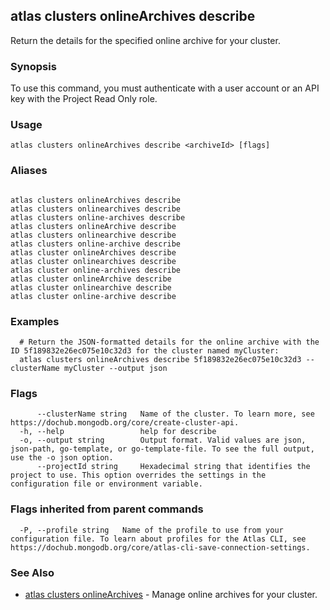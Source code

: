 ## atlas clusters onlineArchives describe

Return the details for the specified online archive for your cluster.


### Synopsis

To use this command, you must authenticate with a user account or an API key with the Project Read Only role.


### Usage
```
atlas clusters onlineArchives describe <archiveId> [flags]
```

### Aliases
```

atlas clusters onlineArchives describe
atlas clusters onlinearchives describe
atlas clusters online-archives describe
atlas clusters onlineArchive describe
atlas clusters onlinearchive describe
atlas clusters online-archive describe
atlas cluster onlineArchives describe
atlas cluster onlinearchives describe
atlas cluster online-archives describe
atlas cluster onlineArchive describe
atlas cluster onlinearchive describe
atlas cluster online-archive describe
```

### Examples

```
  # Return the JSON-formatted details for the online archive with the ID 5f189832e26ec075e10c32d3 for the cluster named myCluster:
  atlas clusters onlineArchives describe 5f189832e26ec075e10c32d3 --clusterName myCluster --output json
```


### Flags

```
      --clusterName string   Name of the cluster. To learn more, see https://dochub.mongodb.org/core/create-cluster-api.
  -h, --help                 help for describe
  -o, --output string        Output format. Valid values are json, json-path, go-template, or go-template-file. To see the full output, use the -o json option.
      --projectId string     Hexadecimal string that identifies the project to use. This option overrides the settings in the configuration file or environment variable.

```


### Flags inherited from parent commands

```
  -P, --profile string   Name of the profile to use from your configuration file. To learn about profiles for the Atlas CLI, see https://dochub.mongodb.org/core/atlas-cli-save-connection-settings.

```

### See Also


* [atlas clusters onlineArchives](atlas_clusters_onlineArchives.md)	- Manage online archives for your cluster.



